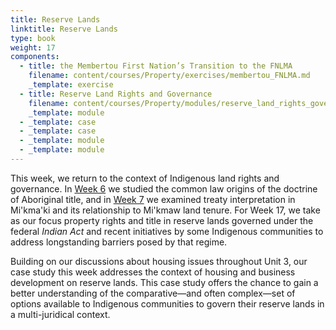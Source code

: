 ```yaml
---
title: Reserve Lands
linktitle: Reserve Lands
type: book
weight: 17
components:
  - title: the Membertou First Nation’s Transition to the FNLMA
    filename: content/courses/Property/exercises/membertou_FNLMA.md
    _template: exercise
  - title: Reserve Land Rights and Governance
    filename: content/courses/Property/modules/reserve_land_rights_governance.md
    _template: module
  - _template: case
  - _template: case
  - _template: module
  - _template: module
---
```




This week, we return to the context of Indigenous land rights and governance. In [Week 6](../week6/) we studied the common law origins of the doctrine of Aboriginal title, and in [Week 7](../week7/) we examined treaty interpretation in Mi'kma'ki and its relationship to Mi'kmaw land tenure. For Week 17, we take as our focus property rights and title in reserve lands governed under the federal *Indian Act* and recent initiatives by some Indigenous communities to address longstanding barriers posed by that regime. 

Building on our discussions about housing issues throughout Unit 3, our case study this week addresses the context of housing and business development on reserve lands. This case study offers the chance to gain a better understanding of the comparative—and often complex—set of options available to Indigenous communities to govern their reserve lands in a multi-juridical context. 
